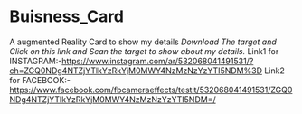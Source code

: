 # Buisness_Card
A augmented Reality Card to show my details
*Download The target and Click on this link and Scan the target to show about my details.*
Link1 for INSTAGRAM:-https://www.instagram.com/ar/532068041491531/?ch=ZGQ0NDg4NTZjYTlkYzRkYjM0MWY4NzMzNzYzYTI5NDM%3D
Link2 for  FACEBOOK:-https://www.facebook.com/fbcameraeffects/testit/532068041491531/ZGQ0NDg4NTZjYTlkYzRkYjM0MWY4NzMzNzYzYTI5NDM=/ 
